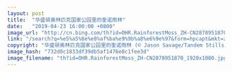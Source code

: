 ```yaml
---
layout: post
title:  "华盛顿奥林匹克国家公园里的奎诺雨林"
date:   "2019-04-23 16:00:00 +0800"
image_url: "http://cn.bing.com/th?id=OHR.RainforestMoss_ZH-CN2878951870_1920x1080.jpg&rf=LaDigue_1920x1080.jpg&pid=hp"
link: "/search?q=%e5%a5%8e%e8%af%ba%e9%9b%a8%e6%9e%97&form=hpcapt&mkt=zh-cn"
copyright: "华盛顿奥林匹克国家公园里的奎诺雨林 (© Jason Savage/Tandem Stills + Motion)"
image_hash: "732d0c1833df39db5af1476e8c1fee3d"
image_filename: "th?id=OHR.RainforestMoss_ZH-CN2878951870_1920x1080.jpg&rf=LaDigue_1920x1080.jpg&pid=hp"
---
```

